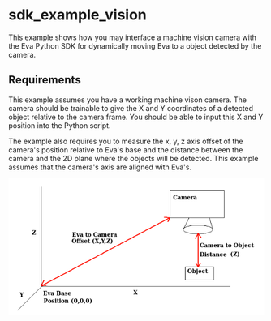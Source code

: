 # sdk_example_vision

This example shows how you may interface a machine vision camera with the Eva Python SDK for dynamically moving Eva to a object detected by the camera.

## Requirements

This example assumes you have a working machine vison camera. The camera should be trainable to give the X and Y coordinates of a detected object relative to the camera frame. You should be able to input this X and Y position into the Python script.

The example also requires you to measure the x, y, z axis offset of the camera's position relative to Eva's base and the distance between the camera and the 2D plane where the objects will be detected. This example assumes that the camera's axis are aligned with Eva's.

![Positional picture should be here!](camera_example.png)


